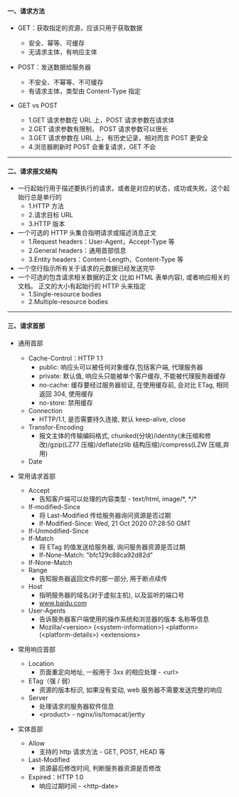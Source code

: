 #### 一、请求方法

- GET：获取指定的资源，应该只用于获取数据

  - 安全、幂等、可缓存
  - 无请求主体，有响应主体

- POST：发送数据给服务器

  - 不安全、不幂等、不可缓存
  - 有请求主体，类型由 Content-Type 指定

- GET vs POST
  - 1.GET 请求参数在 URL 上，POST 请求参数在请求体
  - 2.GET 请求参数有限制， POST 请求参数可以很长
  - 3.GET 请求参数在 URL 上，有历史记录，相对而言 POST 更安全
  - 4.浏览器刷新时 POST 会重复请求，GET 不会

---

#### 二、请求报文结构

- 一行起始行用于描述要执行的请求，或者是对应的状态，成功或失败。这个起始行总是单行的
  - 1.HTTP 方法
  - 2.请求目标 URL
  - 3.HTTP 版本
- 一个可选的 HTTP 头集合指明请求或描述消息正文
  - 1.Request headers：User-Agent，Accept-Type 等
  - 2.General headers：通用首部信息
  - 3.Entity headers：Content-Length，Content-Type 等
- 一个空行指示所有关于请求的元数据已经发送完毕
- 一个可选的包含请求相关数据的正文 (比如 HTML 表单内容), 或者响应相关的文档。 正文的大小有起始行的 HTTP 头来指定
  - 1.Single-resource bodies
  - 2.Multiple-resource bodies

---

#### 三、请求首部

- 通用首部

  - Cache-Control：HTTP 1.1
    - public: 响应头可以被任何对象缓存,包括客户端, 代理服务器
    - private: 默认值, 响应头只能被单个客户缓存, 不能被代理服务器缓存
    - no-cache: 缓存要经过服务器验证, 在使用缓存前, 会对比 ETag, 相同返回 304, 使用缓存
    - no-store: 禁用缓存
  - Connection
    - HTTP/1.1, 是否需要持久连接, 默认 keep-alive, close
  - Transfor-Encoding
    - 报文主体的传输编码格式, chunked(分块)/identity(未压缩和修改)/gzip(LZ77 压缩)/deflate(zlib 结构压缩)/compress(LZW 压缩,弃用)
  - Date

- 常用请求首部

  - Accept
    - 告知客户端可以处理的内容类型 - text/html, image/\*, \*/\*
  - If-modified-Since
    - 将 Last-Modified 传给服务器询问资源是否过期
    - If-Modified-Since: Wed, 21 Oct 2020 07:28:50 GMT
  - If-Unmodified-Since
  - If-Match
    - 将 ETag 的值发送给服务器, 询问服务器资源是否过期
    - If-None-Match: "bfc129c88ca92d82d"
  - If-None-Match
  - Range
    - 告知服务器返回文件的那一部分, 用于断点续传
  - Host
    - 指明服务器的域名(对于虚拟主机), 以及监听的端口号
    - www.baidu.com
  - User-Agents
    - 告诉服务器客户端使用的操作系统和浏览器的版本 名称等信息
    - Mozilla/\<version> (\<system-information>) \<platform> (\<platform-details>) \<extensions>

- 常用响应首部

  - Location
    - 页面重定向地址, 一般用于 3xx 的相应处理 - \<url>
  - ETag（强 / 弱）
    - 资源的版本标识, 如果没有变动, web 服务器不需要发送完整的响应
  - Server
    - 处理请求的服务器软件信息
    - \<product> - nginx/iis/tomacat/jertty

- 实体首部
  - Allow
    - 支持的 http 请求方法 - GET, POST, HEAD 等
  - Last-Modified
    - 资源最后修改时间, 判断服务器资源是否修改
  - Expired：HTTP 1.0
    - 响应过期时间 - \<http-date>
